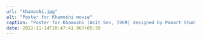 ```yaml
---
url: "khamoshi.jpg"
alt: "Poster for Khamoshi movie"
caption: "Poster for Khamoshi (Asit Sen, 1969) designed by Pamart Studios."
date: 2022-11-14T20:47:41.967+05:30
---
```


